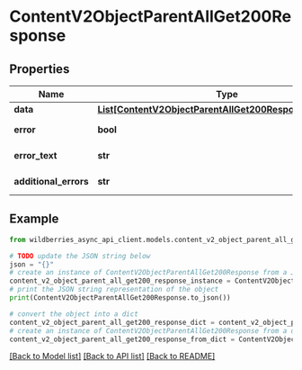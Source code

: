 # ContentV2ObjectParentAllGet200Response


## Properties

Name | Type | Description | Notes
------------ | ------------- | ------------- | -------------
**data** | [**List[ContentV2ObjectParentAllGet200ResponseDataInner]**](ContentV2ObjectParentAllGet200ResponseDataInner.md) |  | [optional] 
**error** | **bool** | Флаг наличия ошибки | [optional] 
**error_text** | **str** | Описание ошибки | [optional] 
**additional_errors** | **str** | Дополнительные ошибки | [optional] 

## Example

```python
from wildberries_async_api_client.models.content_v2_object_parent_all_get200_response import ContentV2ObjectParentAllGet200Response

# TODO update the JSON string below
json = "{}"
# create an instance of ContentV2ObjectParentAllGet200Response from a JSON string
content_v2_object_parent_all_get200_response_instance = ContentV2ObjectParentAllGet200Response.from_json(json)
# print the JSON string representation of the object
print(ContentV2ObjectParentAllGet200Response.to_json())

# convert the object into a dict
content_v2_object_parent_all_get200_response_dict = content_v2_object_parent_all_get200_response_instance.to_dict()
# create an instance of ContentV2ObjectParentAllGet200Response from a dict
content_v2_object_parent_all_get200_response_from_dict = ContentV2ObjectParentAllGet200Response.from_dict(content_v2_object_parent_all_get200_response_dict)
```
[[Back to Model list]](../README.md#documentation-for-models) [[Back to API list]](../README.md#documentation-for-api-endpoints) [[Back to README]](../README.md)


